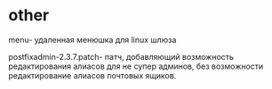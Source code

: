 other
=====
menu- удаленная менюшка для linux шлюза

postfixadmin-2.3.7.patch- патч, добавляющий возможность редактирования алиасов для не супер админов, без возможности редактирование алиасов почтовых ящиков.
